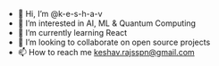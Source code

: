 - 👋 Hi, I’m @k-e-s-h-a-v
- 👀 I’m interested in AI, ML & Quantum Computing
- 🌱 I’m currently learning React
- 💞️ I’m looking to collaborate on open source projects
- 📫 How to reach me keshav.rajsspn@gmail.com

<!---
k-e-s-h-a-v/k-e-s-h-a-v is a ✨ special ✨ repository because its `README.md` (this file) appears on your GitHub profile.
You can click the Preview link to take a look at your changes.
--->
